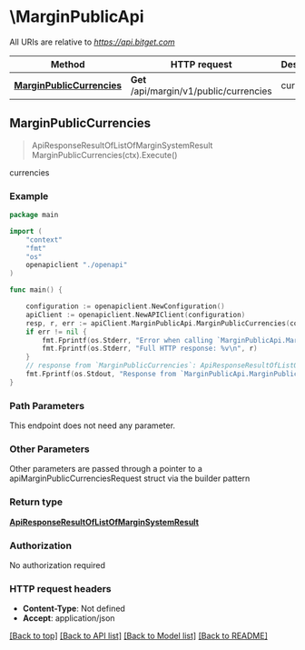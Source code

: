 # \MarginPublicApi

All URIs are relative to *https://api.bitget.com*

Method | HTTP request | Description
------------- | ------------- | -------------
[**MarginPublicCurrencies**](MarginPublicApi.md#MarginPublicCurrencies) | **Get** /api/margin/v1/public/currencies | currencies



## MarginPublicCurrencies

> ApiResponseResultOfListOfMarginSystemResult MarginPublicCurrencies(ctx).Execute()

currencies



### Example

```go
package main

import (
    "context"
    "fmt"
    "os"
    openapiclient "./openapi"
)

func main() {

    configuration := openapiclient.NewConfiguration()
    apiClient := openapiclient.NewAPIClient(configuration)
    resp, r, err := apiClient.MarginPublicApi.MarginPublicCurrencies(context.Background()).Execute()
    if err != nil {
        fmt.Fprintf(os.Stderr, "Error when calling `MarginPublicApi.MarginPublicCurrencies``: %v\n", err)
        fmt.Fprintf(os.Stderr, "Full HTTP response: %v\n", r)
    }
    // response from `MarginPublicCurrencies`: ApiResponseResultOfListOfMarginSystemResult
    fmt.Fprintf(os.Stdout, "Response from `MarginPublicApi.MarginPublicCurrencies`: %v\n", resp)
}
```

### Path Parameters

This endpoint does not need any parameter.

### Other Parameters

Other parameters are passed through a pointer to a apiMarginPublicCurrenciesRequest struct via the builder pattern


### Return type

[**ApiResponseResultOfListOfMarginSystemResult**](ApiResponseResultOfListOfMarginSystemResult.md)

### Authorization

No authorization required

### HTTP request headers

- **Content-Type**: Not defined
- **Accept**: application/json

[[Back to top]](#) [[Back to API list]](../README.md#documentation-for-api-endpoints)
[[Back to Model list]](../README.md#documentation-for-models)
[[Back to README]](../README.md)

